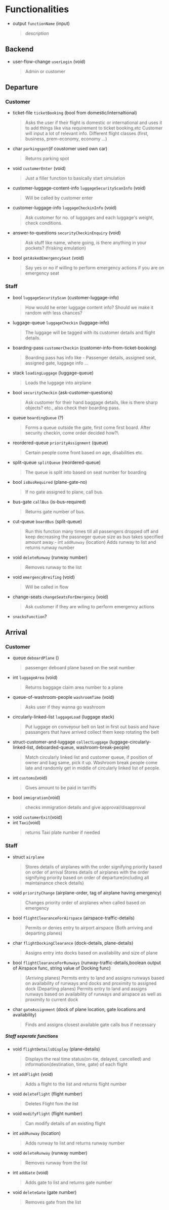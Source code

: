 # Functionalities
- output `functionName` (input)
  > _description_

## Backend
- user-flow-change `userLogin` (void)
  > Admin or customer

## Departure
### Customer
- ticket-file `ticketBooking` (bool from domestic/internaltional)
  > Asks the user if their flight is domestic or international and uses it to add things like visa requirement to ticket booking,etc
  > Customer will input a lot of relevant info.
  > Different flight classes (first, business, prem-economy, economy ...)
- char `parkingspot`(if coustomer used own car)
  > Returns parking spot
- void `customerEnter` (void)
  > Just a filler function to basically start simulation
- customer-luggage-content-info `luggageSecurityScanInfo` (void)
  > Will be called by customer enter
- customer-luggage-info `luggageCheckinInfo` (void)
  > Ask customer for no. of luggages and each luggage's weight, check conditions.
- answer-to-questions `securityCheckinEnquiry` (void)
  > Ask stuff like name, where going, is there anything in your pockets? (frisking emulation)
- bool `getAskedEmergencySeat` (void)
  > Say yes or no if willing to perform emergency actions if you are on emergency seat

### Staff
- bool `luggageSecurityScan` (customer-luggage-info)
  > How would he enter luggage content info? Should we make it random with less chances?
- luggage-queue `luggageCheckin` (luggage-info)
  > The luggage will be tagged with its customer details and flight details.
- boarding-pass `customerCheckin` (customer-info-from-ticket-booking)
  > Boarding pass has info like - Passenger details, assigned seat, assigned gate, luggage info ...
- stack `loadingLuggage` (luggage-queue)
  > Loads the luggage into airplane
- bool `securityCheckin` (ask-customer-questions)
  > Ask customer for their hand baggage details, like is there sharp objects? etc., also check their boarding pass.
- queue `boardingQueue` (?)
  > Forms a queue outside the gate, first come first board. After security checkin, come order decided how?\
- reordered-queue `priorityAssignment` (queue)
  > Certain people come front based on age, disabilities etc.
- split-queue `splitQueue` (reordered-queue)
  > The queue is split into based on seat number for boarding
- bool `isBusRequired` (plane-gate-no)
  > If no gate assigned to plane, call bus.
- bus-gate `callBus` (is-bus-required)
  > Returns gate number of bus.
- cut-queue `boardBus` (split-queue)
  > Run this function many times till all passengers dropped off and keep decreasing the passneger queue size as bus takes specified amount away.- int `addRunway` (location)
  > Adds runway to list and returns runway number
- void `deleteRunway` (runway number)
  > Removes runway to the list
- void `emergencyBreifing` (void)
  > Will be called in flow
- change-seats `changeSeatsForEmergency` (void)
  > Ask customer if they are wiling to perform emergency actions
- `snacksFunction`?

## Arrival
### Customer
- queue `deboardPlane` ()
  > passenger deboard plane based on the seat number
- int `luggageArea` (void)
  > Returns baggage claim area number to a plane
- queue-of-washroom-people `washroomTime` (void)
  > Asks user if they wanna go washroom
- circularly-linked-list `luggageLoad` (luggage stack)
  > Put luggage on conveyour belt on last in first out basis and have passangers that have arrived collect them
  > keep rotating the belt
- struct-customer-and-luggage `collectLuggage` (luggage-circularly-linked-list, deboarded-queue, washroom-break-people)
  > Match circularly linked list and customer queue, if position of owner and bag same, pick it up.
  > Washroom break people come late and randomly get in middle of circularly linked list of people.
- int `customs`(void)
  > Gives amount to be paid in tarriffs
- bool `immigration`(void)
  > checks immigration details and give approval/disapproval
- void `customerExit`(void)
- int `Taxi`(void)
  > returns Taxi plate number if needed

### Staff
- struct `airplane`
  > Stores details of airplanes with the order signifying priority based on order of arrival
  > Stores details of airplanes with the order signifying priority based on order of departure(including all maintainance check details)
- void `priorityChange` (airplane-order, tag of airplane having emergency)
  > Changes priority order of airplanes when called based on emergency
- bool `flightClearanceForAirspace` (airspace-traffic-details)
  > Permits or denies entry to airport airspace (Both arriving and departing planes)
- char `flightDockingClearance` (dock-details, plane-details)
  > Assigns entry into docks based on availability and size of plane
- bool `flightClearanceForRunways` (runway-traffic-details,boolean output of Airspace func, string value of Docking func)
  > (Arriving planes) Permits entry to land and assigns runways based on availability of runways and docks and proximity to assigned dock
  > (Departing planes) Permits entry to land and assigns runways based on availability of runways and airspace as well as proximity to current dock
- char `gateAssignment` (dock of plane location, gate locations and availability)
  > Finds and assigns closest available gate
  > calls bus if necessary

##### Staff seperate functions
- void `flightDetailsDisplay` (plane-details)
  > Displays the real time status(on-tie, delayed, cancelled) and information(destination, time, gate) of each flight
- int `addFlight` (void)
  > Adds a flight to the list and returns flight number
- void `deleteFlight` (flight number)
  > Deletes Flight fom the list
- void `modifyFlight` (flight number)
  > Can modify details of an existing flight
- int `addRunway` (location)
  > Adds runway to list and returns runway number
- void `deleteRunway` (runway number)
  > Removes runway from the list
- int `addGate` (void)
  > Adds gate to list and returns gate number
- void `deleteGate` (gate number)
  > Removes gate from the list




